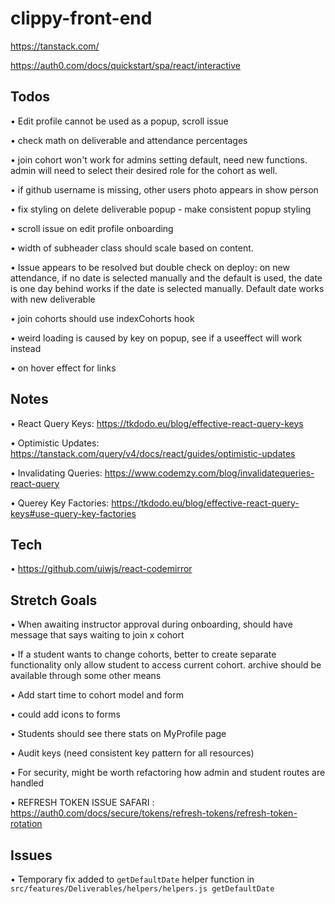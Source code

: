 # clippy-front-end

https://tanstack.com/

https://auth0.com/docs/quickstart/spa/react/interactive

## Todos

• Edit profile cannot be used as a popup, scroll issue

• check math on deliverable and attendance percentages

• join cohort won't work for admins setting default, need new functions.
  admin will need to select their desired role for the cohort as well.

• if github username is missing, other users photo appears in show person

• fix styling on delete deliverable popup - make consistent popup styling

• scroll issue on edit profile onboarding

• width of subheader class should scale based on content.

• Issue appears to be resolved but double check on deploy:
  on new attendance, if no date is selected manually and the default is used, the date is one day behind
  works if the date is selected manually. Default date works with new deliverable

• join cohorts should use indexCohorts hook

• weird loading is caused by key on popup, see if a useeffect will work instead

• on hover effect for links

## Notes

• React Query Keys: https://tkdodo.eu/blog/effective-react-query-keys

• Optimistic Updates: https://tanstack.com/query/v4/docs/react/guides/optimistic-updates

• Invalidating Queries: https://www.codemzy.com/blog/invalidatequeries-react-query

• Querey Key Factories: https://tkdodo.eu/blog/effective-react-query-keys#use-query-key-factories


## Tech

• https://github.com/uiwjs/react-codemirror


## Stretch Goals

• When awaiting instructor approval during onboarding, should have message that says waiting to join x cohort

• If a student wants to change cohorts, better to create separate functionality
  only allow student to access current cohort. archive should be available through some other means

• Add start time to cohort model and form

• could add icons to forms

• Students should see there stats on MyProfile page

• Audit keys (need consistent key pattern for all resources)

• For security, might be worth refactoring how admin and student routes are handled

• REFRESH TOKEN ISSUE SAFARI : https://auth0.com/docs/secure/tokens/refresh-tokens/refresh-token-rotation


## Issues

•  Temporary fix added to ```getDefaultDate``` helper function in ```src/features/Deliverables/helpers/helpers.js getDefaultDate```
